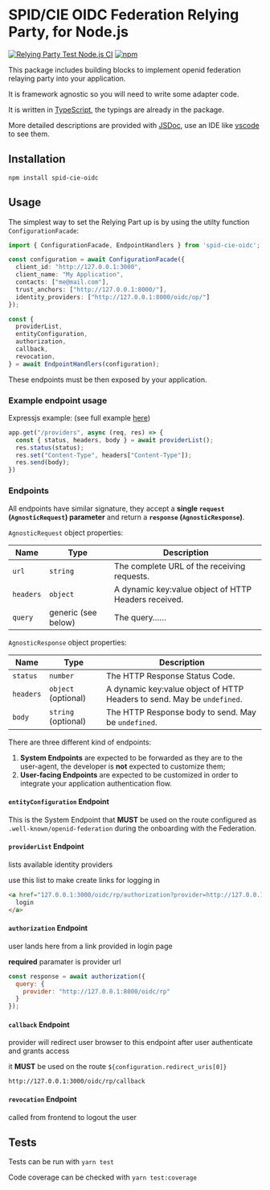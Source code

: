 # SPID/CIE OIDC Federation Relying Party, for Node.js

[![Relying Party Test Node.js CI](https://github.com/italia/spid-cie-oidc-nodejs/actions/workflows/relying-party-test-node.js.yml/badge.svg)](https://github.com/italia/spid-cie-oidc-nodejs/actions/workflows/relying-party-test-node.js.yml) [![npm](https://img.shields.io/npm/v/spid-cie-oidc.svg)](https://www.npmjs.com/package/spid-cie-oidc)

This package includes building blocks to implement openid federation relaying party into your application.

It is framework agnostic so you will need to write some adapter code.

It is written in [TypeScript](https://www.typescriptlang.org/), the typings are already in the package.

More detailed descriptions are provided with [JSDoc](https://jsdoc.app/about-getting-started.html), use an IDE like [vscode](https://code.visualstudio.com/docs/editor/intellisense) to see them.

## Installation

`npm install spid-cie-oidc`

## Usage

The simplest way to set the Relying Part up is by using the utilty function `ConfigurationFacade`:

```typescript
import { ConfigurationFacade, EndpointHandlers } from 'spid-cie-oidc';

const configuration = await ConfigurationFacade({
  client_id: "http://127.0.0.1:3000",
  client_name: "My Application",
  contacts: ["me@mail.com"],
  trust_anchors: ["http://127.0.0.1:8000/"],
  identity_providers: ["http://127.0.0.1:8000/oidc/op/"]
});

const {
  providerList,
  entityConfiguration,
  authorization,
  callback,
  revocation,
} = await EndpointHandlers(configuration);
```

These endpoints must be then exposed by your application.

### Example endpoint usage

Expressjs example: (see full example [here](../examples/express-react-relying-party/backend/src/index.ts))

```typescript
app.get("/providers", async (req, res) => {
  const { status, headers, body } = await providerList();
  res.status(status);
  res.set("Content-Type", headers["Content-Type"]);
  res.send(body);
})
```

### Endpoints

All endpoints have similar signature, they accept a **single `request` (`AgnosticRequest`) parameter** and return a **`response` (`AgnosticResponse`)**.

`AgnosticRequest` object properties:

| Name | Type | Description |
| --- | --- | --- |
| `url` | `string` | The complete URL of the receiving requests. |
| `headers` | `object` | A dynamic key:value object of HTTP Headers received. |
| `query` | generic (see below) | The query…… |

`AgnosticResponse` object properties:

| Name | Type | Description |
| --- | --- | --- |
| `status` | `number` | The HTTP Response Status Code. |
| `headers` | `object` (optional) | A dynamic key:value object of HTTP Headers to send. May be `undefined`. |
| `body` | `string` (optional) | The HTTP Response body to send. May be `undefined`. |

There are three different kind of endpoints:

1. **System Endpoints** are expected to be forwarded as they are to the user-agent, the developer is **not** expected to customize them;
2. **User-facing Endpoints** are expected to be customized in order to integrate your application authentication flow.

#### `entityConfiguration` Endpoint

This is the System Endpoint that **MUST** be used on the route configured as `.well-known/openid-federation` during the onboarding with the Federation.

#### `providerList` Endpoint

lists available identity providers

use this list to make create links for logging in

```html
<a href="127.0.0.1:3000/oidc/rp/authorization?provider=http://127.0.0.1:8000/oidc/op/">
  login
</a>
```

#### `authorization` Endpoint

user lands here from a link provided in login page

**required** paramater is provider url

```js
const response = await authorization({
  query: {
    provider: "http://127.0.0.1:8000/oidc/rp"
  }
});
```

#### `callback` Endpoint

provider will redirect user browser to this endpoint after user authenticate and grants access

it **MUST** be used on the route `${configuration.redirect_uris[0]}`

```url
http://127.0.0.1:3000/oidc/rp/callback
```

#### `revocation` Endpoint

called from frontend to logout the user


## Tests

Tests can be run with `yarn test`

Code coverage can be checked with `yarn test:coverage`